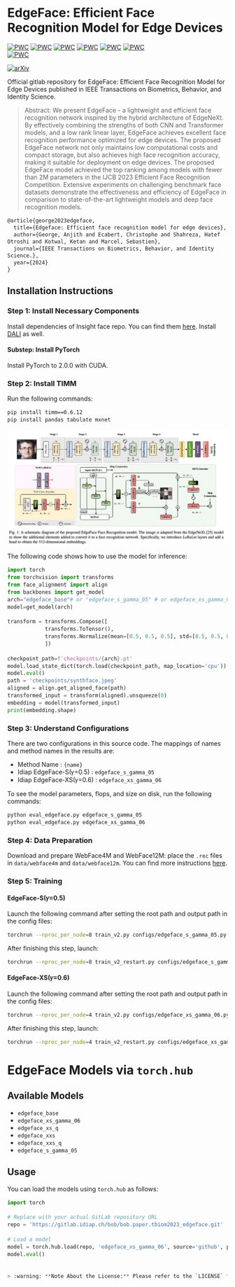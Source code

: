 # EdgeFace: Efficient Face Recognition Model for Edge Devices

[![PWC](https://img.shields.io/endpoint.svg?url=https://paperswithcode.com/badge/edgeface-efficient-face-recognition-model-for/lightweight-face-recognition-on-lfw)](https://paperswithcode.com/sota/lightweight-face-recognition-on-lfw?p=edgeface-efficient-face-recognition-model-for)
[![PWC](https://img.shields.io/endpoint.svg?url=https://paperswithcode.com/badge/edgeface-efficient-face-recognition-model-for/lightweight-face-recognition-on-calfw)](https://paperswithcode.com/sota/lightweight-face-recognition-on-calfw?p=edgeface-efficient-face-recognition-model-for)
[![PWC](https://img.shields.io/endpoint.svg?url=https://paperswithcode.com/badge/edgeface-efficient-face-recognition-model-for/lightweight-face-recognition-on-cplfw)](https://paperswithcode.com/sota/lightweight-face-recognition-on-cplfw?p=edgeface-efficient-face-recognition-model-for)
[![PWC](https://img.shields.io/endpoint.svg?url=https://paperswithcode.com/badge/edgeface-efficient-face-recognition-model-for/lightweight-face-recognition-on-cfp-fp)](https://paperswithcode.com/sota/lightweight-face-recognition-on-cfp-fp?p=edgeface-efficient-face-recognition-model-for)
[![PWC](https://img.shields.io/endpoint.svg?url=https://paperswithcode.com/badge/edgeface-efficient-face-recognition-model-for/lightweight-face-recognition-on-agedb-30)](https://paperswithcode.com/sota/lightweight-face-recognition-on-agedb-30?p=edgeface-efficient-face-recognition-model-for)	
[![PWC](https://img.shields.io/endpoint.svg?url=https://paperswithcode.com/badge/edgeface-efficient-face-recognition-model-for/lightweight-face-recognition-on-ijb-b)](https://paperswithcode.com/sota/lightweight-face-recognition-on-ijb-b?p=edgeface-efficient-face-recognition-model-for)	
[![PWC](https://img.shields.io/endpoint.svg?url=https://paperswithcode.com/badge/edgeface-efficient-face-recognition-model-for/lightweight-face-recognition-on-ijb-c)](https://paperswithcode.com/sota/lightweight-face-recognition-on-ijb-c?p=edgeface-efficient-face-recognition-model-for)	

[![arXiv](https://img.shields.io/badge/cs.CV-arXiv%3A2307.01838-009d81v2.svg)](https://arxiv.org/abs/2307.01838v2)

Official gitlab repository for EdgeFace: Efficient Face Recognition Model for Edge Devices 
published in IEEE Transactions on Biometrics, Behavior, and Identity Science.


> Abstract: We present EdgeFace - a lightweight and efficient face recognition network inspired by the hybrid architecture of EdgeNeXt. By effectively combining the strengths of both CNN and Transformer models, and a low rank linear layer, EdgeFace achieves excellent face recognition performance optimized for edge devices. The proposed EdgeFace network not only maintains low computational costs and compact storage, but also achieves high face recognition accuracy, making it suitable for deployment on edge devices. The proposed EdgeFace model achieved the top ranking among models with fewer than 2M parameters in the IJCB 2023 Efficient Face Recognition Competition. Extensive experiments on challenging benchmark face datasets demonstrate the effectiveness and efficiency of EdgeFace in comparison to state-of-the-art lightweight models and deep face recognition models.
```angular2html
@article{george2023edgeface,
  title={Edgeface: Efficient face recognition model for edge devices},
  author={George, Anjith and Ecabert, Christophe and Shahreza, Hatef Otroshi and Kotwal, Ketan and Marcel, Sebastien},
  journal={IEEE Transactions on Biometrics, Behavior, and Identity Science.},
  year={2024}
}
```

## Installation Instructions

### Step 1: Install Necessary Components

Install dependencies of Insight face repo. You can find them [here](https://github.com/deepinsight/insightface/tree/master/recognition/arcface_torch). Install [DALI](https://github.com/deepinsight/insightface/blob/master/recognition/arcface_torch/docs/install_dali.md) as well.

#### Substep: Install PyTorch

Install PyTorch to 2.0.0 with CUDA.

### Step 2: Install TIMM

Run the following commands:

```bash
pip install timm==0.6.12
pip install pandas tabulate mxnet
```


<img src="assets/edgeface.png"/>

The following code shows how to use the model for inference:
```python
import torch
from torchvision import transforms
from face_alignment import align
from backbones import get_model
arch="edgeface_base"# or "edgeface_s_gamma_05" # or edgeface_xs_gamma_06
model=get_model(arch)

transform = transforms.Compose([
            transforms.ToTensor(),
            transforms.Normalize(mean=[0.5, 0.5, 0.5], std=[0.5, 0.5, 0.5]),
            ])

checkpoint_path=f'checkpoints/{arch}.pt'
model.load_state_dict(torch.load(checkpoint_path, map_location='cpu'))
model.eval()
path = 'checkpoints/synthface.jpeg'
aligned = align.get_aligned_face(path)
transformed_input = transform(aligned).unsqueeze(0)
embedding = model(transformed_input)
print(embedding.shape)

```




### Step 3: Understand Configurations

There are two configurations in this source code. The mappings of names and method names in the results are:

- Method Name : `{name}`
- Idiap EdgeFace-S(𝛾=0.5) : `edgeface_s_gamma_05`
- Idiap EdgeFace-XS(𝛾=0.6) : `edgeface_xs_gamma_06`

To see the model parameters, flops, and size on disk, run the following commands:

```bash
python eval_edgeface.py edgeface_s_gamma_05
python eval_edgeface.py edgeface_xs_gamma_06
```


### Step 4: Data Preparation

Download and prepare WebFace4M and WebFace12M: place the `.rec` files in `data/webface4m` and `data/webface12m`. You can find more instructions [here](https://github.com/deepinsight/insightface/blob/master/recognition/arcface_torch/docs/prepare_webface42m.md).

### Step 5: Training

#### EdgeFace-S(𝛾=0.5)

Launch the following command after setting the root path and output path in the config files:

```bash
torchrun --nproc_per_node=8 train_v2.py configs/edgeface_s_gamma_05.py
```
After finishing this step, launch:

```bash
torchrun --nproc_per_node=8 train_v2_restart.py configs/edgeface_s_gamma_05_restart.py
```

#### EdgeFace-XS(𝛾=0.6)

Launch the following command after setting the root path and output path in the config files:

```bash
torchrun --nproc_per_node=4 train_v2.py configs/edgeface_xs_gamma_06.py
```
After finishing this step, launch:

```bash
torchrun --nproc_per_node=4 train_v2_restart.py configs/edgeface_xs_gamma_06_restart.py
```


# EdgeFace Models via `torch.hub`

## Available Models

- `edgeface_base`
- `edgeface_xs_gamma_06`
- `edgeface_xs_q`
- `edgeface_xxs`
- `edgeface_xxs_q`
- `edgeface_s_gamma_05`

## Usage

You can load the models using `torch.hub` as follows:

```python
import torch

# Replace with your actual GitLab repository URL
repo = 'https://gitlab.idiap.ch/bob/bob.paper.tbiom2023_edgeface.git'

# Load a model
model = torch.hub.load(repo, 'edgeface_xs_gamma_06', source='github', pretrained=True)
model.eval()


> :warning: **Note About the License:** Please refer to the `LICENSE` file in the parent directory for information about the license terms and conditions.
